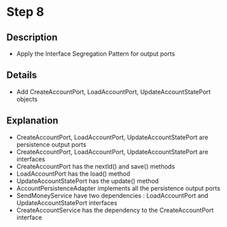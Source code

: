 # Step 8

## Description

- Apply the Interface Segregation Pattern for output ports

## Details

- Add CreateAccountPort, LoadAccountPort, UpdateAccountStatePort objects

## Explanation

- CreateAccountPort, LoadAccountPort, UpdateAccountStatePort are persistence output ports
- CreateAccountPort, LoadAccountPort, UpdateAccountStatePort are interfaces
- CreateAccountPort has the nextId() and save() methods
- LoadAccountPort has the load() method
- UpdateAccountStatePort has the update() method
- AccountPersistenceAdapter implements all the persistence output ports
- SendMoneyService have two dependencies : LoadAccountPort and UpdateAccountStatePort interfaces
- CreateAccountService has the dependency to the CreateAccountPort interface
